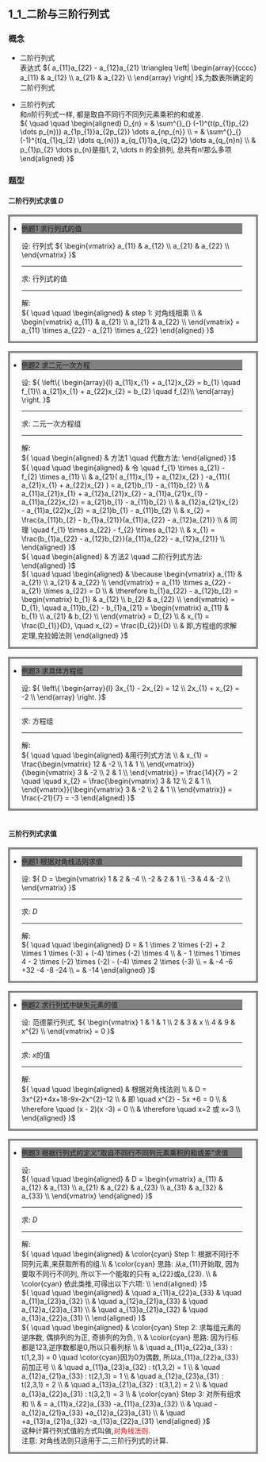 
<style>

.math_div {
    border: solid;
    border-width: 1px;
    padding-right: 2em;
}
.examle_question {
    border: double;
    padding-right: 2em;
}

.question_assume {
    border-bottom: solid;
    border-width: 1px;
    #background-color: dimgray;
    
}
.question_ask {
    border-bottom: solid;
    border-width: 1px;
    #background-color: dimgray;
}
.question_answer {
    #border-bottom: solid;
    border-width: 1px;
    #background-color: dimgray;
}

.examle_question_title {
    border-bottom: solid;
    border-width: 1px;
    background: gray;
}

</style>


## 1_1_二阶与三阶行列式

### 概念
- 二阶行列式  
    表达式 ${ a_{11}a_{22} - a_{12}a_{21} \triangleq \left| \begin{array}{cccc}
        a_{11} & a_{12} \\
        a_{21} & a_{22} \\
    \end{array} \right| }$,为数表所确定的二阶行列式

- 三阶行列式  
    和${ n }$阶行列式一样, 都是取自不同行不同列元素乘积的和或差.  
        ${ \quad \quad \begin{aligned}
            D_{n} = & \sum^{}_{} (-1)^{t(p_{1}p_{2} \dots p_{n})} a_{1p_{1}}a_{2p_{2}} \dots a_{np_{n}} \\
            = & \sum^{}_{} (-1)^{t(q_{1}q_{2} \dots q_{n})} a_{q_{1}1}a_{q_{2}2} \dots a_{q_{n}n} \\
            & p_{1}p_{2} \dots p_{n}是指1, 2, \dots n 的全排列, 总共有n!那么多项 
        \end{aligned} }$  
        




### 题型  


#### 二阶行列式求值 $D$

<div class="examle_question">  

- <div class="examle_question_title">例题1 求行列式的值</div>  

    <div class="question_assume">  

    设: 行列式 ${ \begin{vmatrix}
            a_{11} & a_{12} \\
            a_{21} & a_{22} \\
        \end{vmatrix} }$    

    </div>  

    <div class="question_ask">  

    求: 行列式的值  

    </div>  

    <div class="question_answer">  

    解:  
        ${ \quad \quad \begin{aligned}
            & step 1: 对角线相乘 \\
            & \begin{vmatrix}
                a_{11} &  a_{21} \\
                a_{21} &  a_{22} \\ \end{vmatrix}
                =
                a_{11} \times a_{22} - a_{21} \times a_{22}
        \end{aligned} }$  

    </div>  

</div><br/>  

<div class="examle_question">  

- <div class="examle_question_title">例题2 求二元一次方程 </div>  

    <div class="question_assume">  

    设: ${ 
        \left\{
        \begin{array}{l}
            a_{11}x_{1} + a_{12}x_{2}
            =
            b_{1} \quad f_{1}\\
            a_{21}x_{1} + a_{22}x_{2}
            =
            b_{2} \quad f_{2}\\
        \end{array}
        \right. }$  

    </div>  

    <div class="question_ask">  

    求: 二元一次方程组  

    </div>  

    <div class="question_answer">  

    解:  
        ${ \quad \begin{aligned}
                & 方法1 \quad  代数方法: 
            \end{aligned} }$  
            ${ \quad \quad \begin{aligned}
                & 令 \quad f_{1} \times a_{21} - f_{2} \times a_{11} \\
                & a_{21}( a_{11}x_{1} + a_{12}x_{2} )
                -a_{11}( a_{21}x_{1} + a_{22}x_{2} )
                = a_{21}b_{1} - a_{11}b_{2} \\
                & a_{11}a_{21}x_{1} + a_{12}a_{21}x_{2} - a_{11}a_{21}x_{1} - a_{11}a_{22}x_{2}
                = a_{21}b_{1} - a_{11}b_{2} \\
                & a_{12}a_{21}x_{2} - a_{11}a_{22}x_{2}
                = a_{21}b_{1} - a_{11}b_{2} \\
                & x_{2} = \frac{a_{11}b_{2} - b_{1}a_{21}}{a_{11}a_{22} - a_{12}a_{21}}  \\
                & 同理 \quad f_{1} \times a_{22} - f_{2} \times a_{12} \\
                & x_{1} = \frac{b_{1}a_{22} - a_{12}b_{2}}{a_{11}a_{22} - a_{12}a_{21}}  \\
            \end{aligned} }$  
            ${ \quad \begin{aligned}
                & 方法2 \quad  二阶行列式方法: 
            \end{aligned} }$  
            ${ \quad \quad \begin{aligned}
                & \because \begin{vmatrix}
                    a_{11} &  a_{21} \\
                    a_{21} &  a_{22} \\ \end{vmatrix}
                    = a_{11} \times a_{22} - a_{21} \times a_{22} = D \\
                & \therefore b_{1}a_{22} - a_{12}b_{2} = \begin{vmatrix}
                    b_{1} & a_{12} \\
                    b_{2} & a_{22} \\
                \end{vmatrix} = D_{1},
                \quad 
                a_{11}b_{2} - b_{1}a_{21} = \begin{vmatrix}
                    a_{11} & b_{1} \\
                    a_{21} & b_{2} \\
                \end{vmatrix} = D_{2} \\
                & x_{1} = \frac{D_{1}}{D}, \quad x_{2} = \frac{D_{2}}{D}  \\
                & 即,方程组的求解定理,克拉姆法则
            \end{aligned} }$

    </div>  

</div><br/>  

<div class="examle_question">  

- <div class="examle_question_title">例题3 求具体方程组</div>  

    <div class="question_assume">  

    设: ${ \left\{
        \begin{array}{l}
            3x_{1} - 2x_{2} = 12 \\
            2x_{1} + x_{2} = -2 \\
        \end{array}
        \right. }$  

    </div>  

    <div class="question_ask">  

    求: 方程组  

    </div>  

    <div class="question_answer">  

    解:  
        ${ \quad \quad \begin{aligned}
            &用行列式方法 \\
            & x_{1} = \frac{\begin{vmatrix}
                12 & -2 \\
                1 & 1 \\
            \end{vmatrix}}{\begin{vmatrix}
                3 & -2 \\
                2 & 1 \\
            \end{vmatrix}} = 
            \frac{14}{7} = 2
            \quad \quad 
            x_{2} = \frac{\begin{vmatrix}
                3 & 12 \\
                2 & 1 \\
            \end{vmatrix}}{\begin{vmatrix}
                3 & -2 \\
                2 & 1 \\
            \end{vmatrix}} 
            = \frac{-21}{7} = -3
        \end{aligned} }$

    </div>  

</div><br/>  


#### 三阶行列式求值  

<div class="examle_question">  

- <div class="examle_question_title">例题1 根据对角线法则求值</div>  

    <div class="question_assume">  

    设: ${ D = \begin{vmatrix}
            1 & 2 & -4 \\
            -2 & 2 & 1 \\
            -3 & 4 & -2 \\
        \end{vmatrix} }$  

    </div>  

    <div class="question_ask">  

    求: ${ D }$  

    </div>  

    <div class="question_answer">  

    解:  
        ${ \quad \quad \begin{aligned}
            D = & 1 \times 2 \times (-2) + 2 \times 1 \times (-3) + (-4) \times (-2) \times 4 \\
            & - 1 \times 1 \times 4 - 2 \times (-2) \times (-2) - (-4) \times 2 \times (-3) \\
            = & -4 -6 +32 -4 -8 -24 \\
            = & -14
        \end{aligned} }$

    </div>  

</div><br/>  

<div class="examle_question">  

- <div class="examle_question_title">例题2 求行列式中缺失元素的值 </div>  

    <div class="question_assume">  

    设: 范德蒙行列式, ${ \begin{vmatrix}
            1 & 1 & 1 \\
            2 & 3 & x \\
            4 & 9 & x^{2} \\
        \end{vmatrix} = 0 }$  

    </div>  

    <div class="question_ask">  

    求: ${ x }$的值  

    </div>  

    <div class="question_answer">  

    解:  
        ${ \quad \quad \begin{aligned}
            & 根据对角线法则 \\
            & D = 3x^{2}+4x+18-9x-2x^{2}-12 \\
            & 即 \quad x^{2} - 5x +6 = 0 \\
            & \therefore \quad (x - 2)(x -3) = 0 \\
            & \therefore \quad x=2 或 x=3 \\
        \end{aligned} }$

    </div>  

</div><br/>  


<div class="examle_question">  

- <div class="examle_question_title">例题3 根据行列式的定义"取自不同行不同列元素乘积的和或差"求值 </div>  

    <div class="question_assume">  

    设:   
        ${ \quad \quad \begin{aligned}
            & D = \begin{vmatrix}
                a_{11} & a_{12} & a_{13} \\ 
                a_{21} & a_{22} & a_{23} \\ 
                a_{31} & a_{32} & a_{33} \\ 
            \end{vmatrix}
        \end{aligned} }$  
        

    </div>  

    <div class="question_ask">  

    求: ${ D }$  

    </div>  

    <div class="question_answer">  

    解:  
        ${ \quad \quad \begin{aligned}
            & \color{cyan} Step 1: 根据不同行不同列元素,来获取所有的组.\\
            & \color{cyan} 思路: 从a_{11}开始取, 因为要取不同行不同列, 所以下一个能取的只有 a_{22}或a_{23}. \\
            & \color{cyan} 依此类推,可得出以下六项: \\
        \end{aligned} }$  
        ${ \quad \quad \begin{aligned}
            & \quad a_{11}a_{22}a_{33} & \quad a_{11}a_{23}a_{32} \\
            & \quad a_{12}a_{21}a_{33} & \quad a_{12}a_{23}a_{31} \\
            & \quad a_{13}a_{21}a_{32} & \quad  a_{13}a_{22}a_{31} \\
        \end{aligned} }$  
        ${ \quad \quad \begin{aligned}
            & \color{cyan} Step 2: 求每组元素的逆序数, 偶排列的为正, 奇排列的为负, \\
            & \color{cyan} 思路: 因为行标都是123,逆序数都是0,所以只看列标 \\
            & \quad a_{11}a_{22}a_{33} : t(1,2,3) = 0 \quad \color{cyan}因为0为偶数, 所以a_{11}a_{22}a_{33}前加正号 \\
            & \quad a_{11}a_{23}a_{32} : t(1,3,2) = 1 \\
            & \quad a_{12}a_{21}a_{33} : t(2,1,3) = 1 \\
            & \quad a_{12}a_{23}a_{31} : t(2,3,1) = 2 \\
            & \quad a_{13}a_{21}a_{32} : t(3,1,2) = 2 \\
            & \quad a_{13}a_{22}a_{31} : t(3,2,1) = 3 \\
            & \color{cyan} Step 3: 对所有组求和 \\
            & = a_{11}a_{22}a_{33} -a_{11}a_{23}a_{32} \\
            & \quad -a_{12}a_{21}a_{33} +a_{12}a_{23}a_{31} \\
            & \quad +a_{13}a_{21}a_{32} -a_{13}a_{22}a_{31}
        \end{aligned} }$  
        这种计算行列式值的方式叫做,<font color="#FF0000">对角线法则</font>.  
        注意: 对角线法则只适用于二,三阶行列式的计算. 

    </div>

</div><br/>  

    







